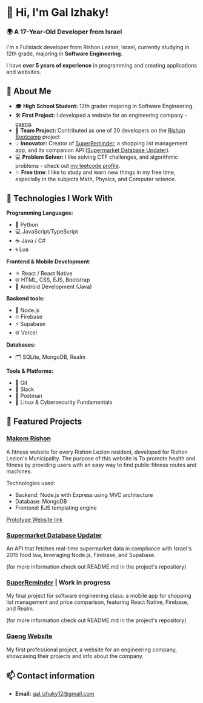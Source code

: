 # 👋 Hi, I'm Gal Izhaky!  

### 🌍 **A 17-Year-Old Developer from Israel**  
I'm a Fullstack developer from Rishon Lezion, Israel, currently studying in 12th grade, majoring in **Software Engineering**. 

I have **over 5 years of experience** in programming and creating applications and websites.

## 🚀 About Me  
- 🎓 **High School Student:** 12th grader majoring in Software Engineering.  
- 🛠️ **First Project:** I developed a website for an engineering company - [gaeng](http://www.gaeng.co.il).  
- 🤝 **Team Project:** Contributed as one of 20 developers on the [Rishon Bootcamp](https://github.com/TechMindsIL/BootcampRishon) project 
- 💡 **Innovator:** Creator of [SuperReminder](https://github.com/Gal-Izhaky/SuperReminder), a shopping list management app, and its companion API ([Supermarket Database Updater](https://github.com/Gal-Izhaky/public-supermarket-database-updater)).  
- 💻 **Problem Solver:** I like solving CTF challenges, and algorithmic problems - check out [my leetcode profile](https://leetcode.com/u/Gal_Izhaky/). 
- ✨ **Free time**:  I like to study and learn new things in my free time, especially in the subjects Math, Physics, and Computer science.


## 🔧 Technologies I Work With  
**Programming Languages:**  
- 🐍 Python  
- 💻 JavaScript/TypeScript  
- ☕ Java / C#  
- 🌀 Lua  

**Frontend & Mobile Development:**  
- ⚛️ React / React Native  
- 🌐 HTML, CSS, EJS, Bootstrap  
- 🤖 Android Development (Java)  

**Backend tools:**
- 🧩 Node.js
- 🔥 Firebase
- ⚡ Supabase
- 🌐 Vercel

**Databases:**  
- 🗂️ SQLite, MongoDB, Realm  

**Tools & Platforms:**  
- 🔀 Git
- 💬 Slack
- 🧪 Postman  
- 🐧 Linux & Cybersecurity Fundamentals  


## 🌟 Featured Projects 
### [Makom Rishon](https://github.com/TechMindsIL/BootcampRishon)

A fitness website for every Rishon Lezion resident, developed for Rishon Lezion's Municipality.
The purpose of this website is To promote health and fitness by providing users with an easy way to find public fitness routes and machines.

Technologies used:
* Backend: Node.js with Express using MVC architecture
* Database: MongoDB
* Frontend: EJS templating engine

[Prototype Website link](https://bootcamp.techminds.dev/)

### [Supermarket Database Updater](https://github.com/Gal-Izhaky/public-supermarket-database-updater)  
An API that fetches real-time supermarket data in compliance with Israel's 2015 food law, leveraging Node.js, Firebase, and Supabase. 

(for more information check out README.md in the project's repository)
### [SuperReminder](https://github.com/Gal-Izhaky/SuperReminder)   | Work in progress
My final project for software engineering class: a mobile app for shopping list management and price comparison, featuring React Native, Firebase, and Realm. 

(for more information check out README.md in the project's repository)



### [Gaeng Website](http://www.gaeng.co.il)  
My first professional project, a website for an engineering company, showcasing their projects and info about the company.  


## 📫 Contact information  
- **Email:** [gal.izhaky12@gmail.com](mailto:gal.izhaky12@gmail.com)  

